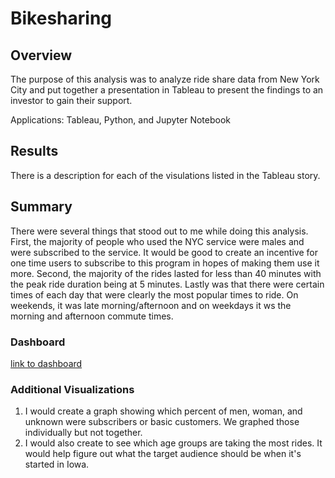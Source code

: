 # Bikesharing
## Overview
The purpose of this analysis was to analyze ride share data from New York City and put together a presentation in Tableau to present the findings to an investor to gain their support.

Applications: Tableau, Python, and Jupyter Notebook

## Results
There is a description for each of the visulations listed in the Tableau story.

## Summary
There were several things that stood out to me while doing this analysis. First, the majority of people who used the NYC service were males and were subscribed to the service. It would be good to create an incentive for one time users to subscribe to this program in hopes of making them use it more. Second, the majority of the rides lasted for less than 40 minutes with the peak ride duration being at 5 minutes. Lastly was that there were certain times of each day that were clearly the most popular times to ride. On weekends, it was late morning/afternoon and on weekdays it ws the morning and afternoon commute times.

### Dashboard
[link to dashboard](https://public.tableau.com/app/profile/adam7800/viz/NYCRideShare/CitiProposal#1)

### Additional Visualizations
1. I would create a graph showing which percent of men, woman, and unknown were subscribers or basic customers. We graphed those individually but not together.
2. I would also create to see which age groups are taking the most rides. It would help figure out what the target audience should be when it's started in Iowa.